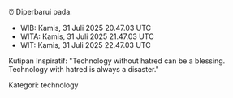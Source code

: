⏰ Diperbarui pada:
- WIB: Kamis, 31 Juli 2025 20.47.03 UTC
- WITA: Kamis, 31 Juli 2025 21.47.03 UTC
- WIT: Kamis, 31 Juli 2025 22.47.03 UTC

Kutipan Inspiratif:
"Technology without hatred can be a blessing. Technology with hatred is always a disaster."


Kategori: technology

